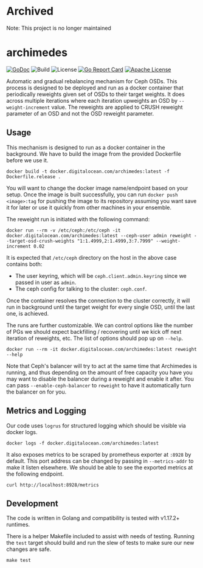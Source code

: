 # Archived
Note: This project is no longer maintained

# archimedes
[![GoDoc](https://godoc.org/github.com/digitalocean/archimedes?status.svg)](https://godoc.org/github.com/digitalocean/archimedes) ![Build](https://github.com/digitalocean/archimedes/workflows/Build/badge.svg?branch=master) ![License](https://github.com/digitalocean/archimedes/workflows/License/badge.svg?branch=master) [![Go Report Card](https://goreportcard.com/badge/github.com/digitalocean/archimedes)](https://goreportcard.com/report/github.com/digitalocean/archimedes) [![Apache License](https://img.shields.io/hexpm/l/plug)](LICENSE)

Automatic and gradual rebalancing mechanism for Ceph OSDs. This process is designed to be deployed and run as a docker container that periodically reweights given set of OSDs to their target weights. It does across multiple iterations where each iteration upweights an OSD by `--weight-increment` value. The reweights are applied to CRUSH reweight parameter of an OSD and not the OSD reweight parameter.

## Usage

This mechanism is designed to run as a docker container in the background. We have to build the image from the provided Dockerfile before we use it.

```
docker build -t docker.digitalocean.com/archimedes:latest -f Dockerfile.release .
```

You will want to change the docker image name/endpoint based on your setup. Once the image is built successfully, you can run `docker push <image>:tag` for pushing the image to its repository assuming you want save it for later or use it quickly from other machines in your ensemble.

The reweight run is initiated with the following command:

```
docker run --rm -v /etc/ceph:/etc/ceph -it docker.digitalocean.com/archimedes:latest --ceph-user admin reweight --target-osd-crush-weights "1:1.4999,2:1.4999,3:7.7999" --weight-increment 0.02
```

It is expected that `/etc/ceph` directory on the host in the above case contains both:
* The user keyring, which will be `ceph.client.admin.keyring` since we passed in user as `admin`.
* The ceph config for talking to the cluster: `ceph.conf`.

Once the container resolves the connection to the cluster correctly, it will run in background until the target weight for every single OSD, until the last one, is achieved.

The runs are further customizable. We can control options like the number of PGs we should expect backfilling / recovering until we kick off next iteration of reweights, etc. The list of options should pop up on `--help`.

```
docker run --rm -it docker.digitalocean.com/archimedes:latest reweight --help
```

Note that Ceph's balancer will try to act at the same time that Archimedes is running, and thus depending on the amount of free capacity you have you may want to disable the balancer during a reweight and enable it after. You can pass `--enable-ceph-balancer` to `reweight` to have it automatically turn the balancer on for you.

## Metrics and Logging

Our code uses `logrus` for structured logging which should be visible via docker logs.

```
docker logs -f docker.digitalocean.com/archimedes:latest
```

It also exposes metrics to be scraped by prometheus exporter at `:8928` by default. This port address can be changed by passing in `--metrics-addr` to make it listen elsewhere. We should be able to see the exported metrics at the following endpoint.

```
curl http://localhost:8928/metrics
```

## Development

The code is written in Golang and compatibility is tested with v1.17.2+ runtimes.

There is a helper Makefile included to assist with needs of testing. Running the `test` target should build and run the slew of tests to make sure our new changes are safe.

```
make test
```
